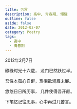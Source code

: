 ```yaml
---
title: 苦言
description: 高中, 青春期, 懵懂
outline: false
aside: false
date: 2012-02-07
category: Poetry
tags:
  - 高中
  - 青春期
---
```


<!--@include: ../../../.vitepress/template/PostCommon.md-->



2012年2月7日

碌碌时光十六载， 龙门已然跃过半。

吾性本孤心自僻，热泪欲涌眉未展。

悠悠日日所历事， 几件使得吾开颜。

下笔忆记往思事，心中再过几苦言。